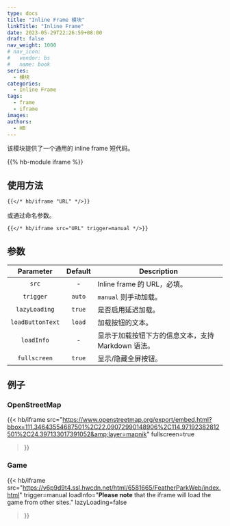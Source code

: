 ```yaml
---
type: docs
title: "Inline Frame 模块"
linkTitle: "Inline Frame"
date: 2023-05-29T22:26:59+08:00
draft: false
nav_weight: 1000
# nav_icon:
#   vendor: bs
#   name: book
series:
  - 模块
categories:
  - Inline Frame
tags:
  - frame
  - iframe
images:
authors:
  - HB
---
```


该模块提供了一个通用的 inline frame 短代码。

<!--more-->

{{% hb-module iframe %}}

## 使用方法

```markdown
{{</* hb/iframe "URL" */>}}
```

或通过命名参数。

```markdown
{{</* hb/iframe src="URL" trigger=manual */>}}
```

## 参数

|    Parameter     | Default | Description                                |
| :--------------: | :-----: | ------------------------------------------ |
|      `src`       |    -    | Inline frame 的 URL，必填。                  |
|    `trigger`     | `auto`  | `manual` 则手动加载。                        |
|  `lazyLoading`   | `true`  | 是否启用延迟加载。                            |
| `loadButtonText` | `load`  | 加载按钮的文本。                              |
|    `loadInfo`    |    -    | 显示于加载按钮下方的信息文本，支持 Markdown 语法。|
|   `fullscreen`   | `true`  | 显示/隐藏全屏按钮。                           |

## 例子

### OpenStreetMap

{{< hb/iframe
  src="https://www.openstreetmap.org/export/embed.html?bbox=111.34643554687501%2C22.09072990148906%2C114.97192382812501%2C24.397133017391052&amp;layer=mapnik"
  fullscreen=true
>}}

### Game

{{< hb/iframe
    src="https://v6p9d9t4.ssl.hwcdn.net/html/6581665/FeatherParkWeb/index.html"
    trigger=manual
    loadInfo="**Please note** that the iframe will load the game from other sites."
    lazyLoading=false
>}}
